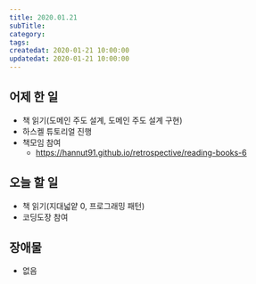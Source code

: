 ```yaml
---
title: 2020.01.21
subTitle: 
category: 
tags: 
createdat: 2020-01-21 10:00:00
updatedat: 2020-01-21 10:00:00
---
```


## 어제 한 일

* 책 읽기(도메인 주도 설계, 도메인 주도 설계 구현)
* 하스켈 튜토리얼 진행
* 책모임 참여
  * <https://hannut91.github.io/retrospective/reading-books-6>

## 오늘 할 일

* 책 읽기(지대넓얕 0, 프로그래밍 패턴)
* 코딩도장 참여

## 장애물

* 없음
